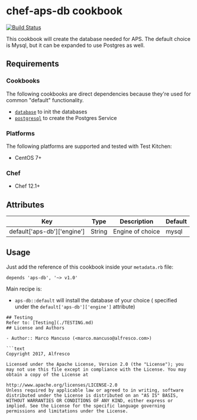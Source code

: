 # chef-aps-db cookbook
[![Build Status](https://travis-ci.com/Alfresco/chef-aps-db.svg)](https://travis-ci.com/Alfresco/chef-aps-db?branch=develop)

This cookbook will create the database needed for APS.
The default choice is Mysql, but it can be expanded to use Postgres as well.

## Requirements

### Cookbooks

The following cookbooks are direct dependencies because they're used for common "default" functionality.

- [`database`](https://github.com/chef-boneyard/database) to init the databases
- [`postgresql`](https://github.com/sous-chefs/postgresql) to create the Postgres Service 

### Platforms

The following platforms are supported and tested with Test Kitchen:

- CentOS 7+

### Chef

- Chef 12.1+

## Attributes

| Key | Type | Description | Default |
|-----|------|-------------|---------|
| default['aps-db']['engine'] | String | Engine of choice  | mysql  |

## Usage

Just add the reference of this cookbook inside your `metadata.rb` file:

```
depends 'aps-db', '~> v1.0'
```

Main recipe is:

- `aps-db::default` will install the database of your choice ( specified under the `default['aps-db']['engine']` attribute)

```
## Testing
Refer to: [Testing](./TESTING.md)
## License and Authors

- Author:: Marco Mancuso (<marco.mancuso@alfresco.com>)

```text
Copyright 2017, Alfresco

Licensed under the Apache License, Version 2.0 (the "License"); you may not use this file except in compliance with the License. You may obtain a copy of the License at

http://www.apache.org/licenses/LICENSE-2.0
Unless required by applicable law or agreed to in writing, software distributed under the License is distributed on an "AS IS" BASIS, WITHOUT WARRANTIES OR CONDITIONS OF ANY KIND, either express or implied. See the License for the specific language governing permissions and limitations under the License.
```
